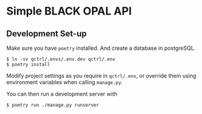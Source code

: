 # Simple BLACK OPAL API

## Development Set-up
Make sure you have `poetry` installed. And create a database in postgreSQL.

```console
$ ln -sv qctrl/.envs/.env.dev qctrl/.env
$ poetry install
```

Modify project settings as you require in `qctrl/.env`, or override them using
environment variables when calling `manage.py`.

You can then run a development server with
```console
$ poetry run ./manage.py runserver
```
